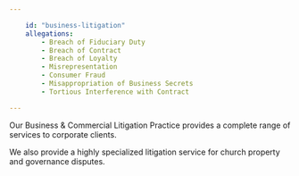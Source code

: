 ```yaml
---

    id: "business-litigation"
    allegations: 
        - Breach of Fiduciary Duty
        - Breach of Contract
        - Breach of Loyalty
        - Misrepresentation
        - Consumer Fraud
        - Misappropriation of Business Secrets
        - Tortious Interference with Contract

---
```


Our Business & Commercial Litigation Practice provides a complete range of services to corporate clients.

We also provide a highly specialized litigation service for church property and governance disputes.
